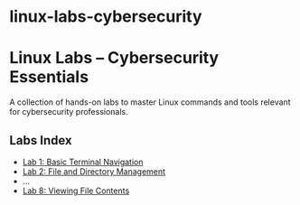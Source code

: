 # linux-labs-cybersecurity

# Linux Labs – Cybersecurity Essentials

A collection of hands-on labs to master Linux commands and tools relevant for cybersecurity professionals.

## Labs Index

- [Lab 1: Basic Terminal Navigation](Lab01-Terminal-Navigation.md)
- [Lab 2: File and Directory Management](Lab02-File-Directory.md)
- ...
- [Lab 8: Viewing File Contents](Lab08-Viewing-File-Contents.md)
